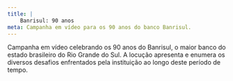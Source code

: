 ```yaml
---
title: |
    Banrisul: 90 anos
meta: Campanha em vídeo para os 90 anos do banco Banrisul.
---
```

Campanha em vídeo celebrando os 90 anos do Banrisul, o maior banco do estado brasileiro do Rio Grande do Sul. A locução apresenta e enumera os diversos desafios enfrentados pela instituição ao longo deste período de tempo.